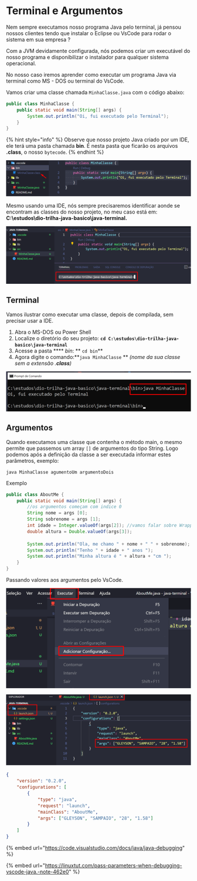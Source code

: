 # Terminal e Argumentos

Nem sempre executamos nosso programa Java pelo terminal, já pensou nossos clientes tendo que instalar o Eclipse ou VsCode para rodar o sistema em sua empresa ?

Com a JVM devidamente configurada, nós podemos criar um executável do nosso programa e disponibilizar o instalador para qualquer sistema operacional.

No nosso caso iremos aprender como executar um programa Java via terminal como MS - DOS ou terminal do VsCode.

Vamos criar uma classe chamada `MinhaClasse.java` com o código abaixo:

```java
public class MinhaClasse {
    public static void main(String[] args) {
        System.out.println("Oi, fui executado pelo Terminal");
    }
}
```

{% hint style="info" %}
Observe que nosso projeto Java criado por um IDE, ele terá uma pasta chamada **bin**. É nesta pasta que ficarão os arquivos **.class**, o nosso `bytecode`.
{% endhint %}

![](<../.gitbook/assets/image (15).png>)

Mesmo usando uma IDE, nós sempre precisaremos identificar aonde se encontram as classes do nosso projeto, no meu caso está em: **C:\estudos\dio-trilha-java-basico\java-terminal.**

![](<../.gitbook/assets/image (6).png>)

## Terminal

Vamos ilustrar como executar uma classe, depois de compilada, sem precisar usar a IDE.

1. Abra o MS-DOS ou Power Shell
2. Localize o diretório do seu projeto: **`cd C:\estudos\dio-trilha-java-basico\java-terminal`**
3. Acesse a pasta **** _bin_: ** `cd bin`**
4. Agora digite o comando:**`java MinhaClasse` ** _(nome da sua classe sem a extensão .**class**)_&#x20;

![](<../.gitbook/assets/image (14).png>)

## Argumentos

Quando executamos uma classe que contenha o método main, o mesmo permite que passemos um array `[]` de argumentos do tipo String. Logo podemos após a definição da classe a ser executada informar estes parâmetros, exemplo:

```
java MinhaClasse agumentoUm argumentoDois
```

Exemplo

```java
public class AboutMe {
    public static void main(String[] args) {
        //os argumentos começam com indice 0
        String nome = args [0];
        String sobrenome = args [1];
        int idade = Integer.valueOf(args[2]); //vamos falar sobre Wrappers
        double altura = Double.valueOf(args[3]);

        System.out.println("Ola, me chamo " + nome + " " + sobrenome);
        System.out.println("Tenho " + idade + " anos ");
        System.out.println("Minha altura é " + altura + "cm ");
    }
}

```

Passando valores aos argumentos pelo VsCode.

![](<../.gitbook/assets/image (12).png>)

![](<../.gitbook/assets/image (8).png>)

```json
{
    "version": "0.2.0",
    "configurations": [
        {
            "type": "java",
            "request": "launch",
            "mainClass": "AboutMe",
            "args": ["GLEYSON", "SAMPAIO", "28", "1.58"]
        }
    ]
}
```



{% embed url="https://code.visualstudio.com/docs/java/java-debugging" %}

{% embed url="https://linuxtut.com/pass-parameters-when-debugging-vscode-java.-note-462e0" %}

